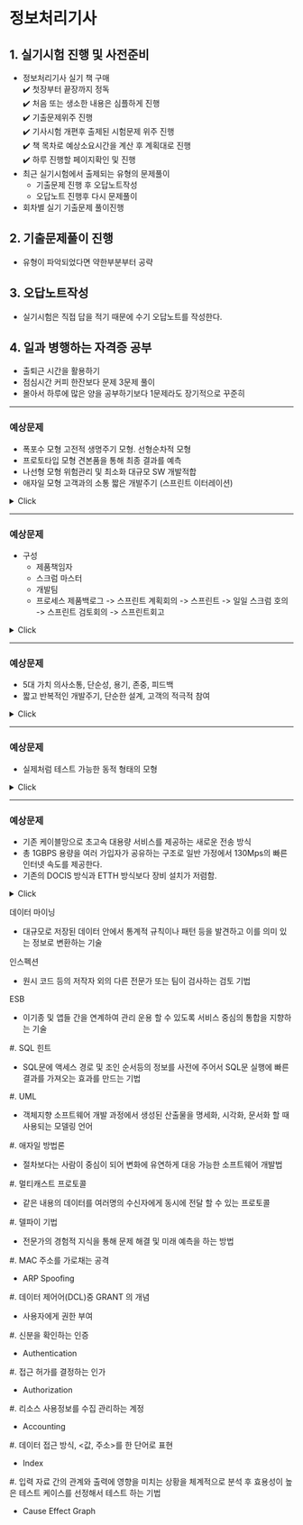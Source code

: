 
# 정보처리기사

## 1. 실기시험 진행 및 사전준비
- 정보처리기사 실기 책 구매 <br>
✔️ 첫장부터 끝장까지 정독 <br>
✔️ 처음 또는 생소한 내용은 심플하게 진행 <br>
✔️ 기출문제위주 진행 <br>
✔️ 기사시험 개편후 출제된 시험문제 위주 진행 <br>
✔️ 책 목차로 예상소요시간을 계산 후 계획대로 진행<br>
✔️ 하루 진행할 페이지확인 및 진행
- 최근 실기시험에서 출제되는 유형의 문제풀이
   - 기출문제 진행 후 오답노트작성
   - 오답노트 진행후 다시 문제풀이
- 회차별 실기 기출문제 풀이진행

## 2. 기출문제풀이 진행
   * 유형이 파악되었다면 약한부분부터 공략

## 3. 오답노트작성
   + 실기시험은 직접 답을 적기 때문에 수기 오답노트를 작성한다.

## 4. 일과 병행하는 자격증 공부
   + 출퇴근 시간을 활용하기
   + 점심시간 커피 한잔보다 문제 3문제 풀이
   + 몰아서 하루에 많은 양을 공부하기보다 1문제라도 장기적으로 꾸준히


*****
### 예상문제
   - 폭포수 모형 고전적 생명주기 모형. 선형순차적 모형
   - 프로토타입 모형 견본품을 통해 최종 결과를 예측
   - 나선형 모형 위험관리 및 최소화 대규모 SW 개발적합
   - 애자일 모형 고객과의 소통 짧은 개발주기 (스프린트 이터레이션)

<details>
  <summary>Click</summary>

  ###### 정답
  > `소프트웨어 생명주기`
</details>

*****
### 예상문제
- 구성  
   - 제품책임자
   - 스크럼 마스터
   - 개발팀    
   * 프로세스  제품백로그 -> 스프린트 계획회의 -> 스프린트 -> 일일 스크럼 호의 -> 스프린트 검토회의 -> 스프린트회고

<details>
 <summary>Click</summary>
 
 ###### 정답
 > `스크림  기법`
</details>
 
*****
### 예상문제
   * 5대 가치 의사소통, 단순성, 용기, 존중, 피드백
   * 짧고 반복적인 개발주기, 단순한 설계, 고객의 적극적 참여

<details>
 <summary>Click</summary>
 
 ###### 정답
 > `XP 기법`
</details>
 
*****
### 예상문제
- 실제처럼 테스트 가능한 동적 형태의 모형

<details>
 <summary>Click</summary>
 
 ###### 정답
 > `프로토  타입`
</details>


*****
### 예상문제
- 기존 케이블망으로 초고속 대용량 서비스를 제공하는 새로운 전송 방식
- 총 1GBPS 용량을 여러 가입자가 공유하는 구조로 일반 가정에서 130Mps의 빠른 인터넷 속도를 제공한다. 
- 기존의 DOCIS 방식과  ETTH 방식보다 장비 설치가 저렴함.  

<details>
 <summary>Click</summary>
 
 ###### 정답
 > `CTTH(Coax To The Home)`
</details>



데이터 마이닝
- 대규모로 저장된 데이터 안에서 통계적 규칙이나 패턴 등을 발견하고 이를 의미 있는 정보로 변환하는 기술 

인스펙션
- 원시 코드 등의 저작자 외의 다른 전문가 또는 팀이 검사하는 검토 기법

ESB
- 이기종 및 앱들 간을 연계하여 관리 운용 할 수 있도록 서비스 중심의 통합을 지향하는 기술

#. SQL 힌트
- SQL문에 액세스 경로 및 조인 순서등의 정보를 사전에 주어서 SQL문 실행에 빠른 결과를 가져오는 효과를 만드는 기법


#. UML
- 객체지향 소프트웨어 개발 과정에서 생성된 산출물을 명세화, 시각화, 문서화 할 때 사용되는 모델링 언어

#. 애자일 방법론
- 절차보다는 사람이 중심이 되어 변화에 유연하게 대응 가능한 소프트웨어 개발법



#. 멀티캐스트 프로토콜
- 같은 내용의 데이터를 여러명의 수신자에게 동시에 전달 할 수 있는 프로토콜

#. 델파이 기법
- 전문가의 경험적 지식을 통해 문제 해결 및 미래 예측을 하는 방법

#. MAC 주소를 가로채는 공격
- ARP Spoofing

#. 데이터 제어어(DCL)중 GRANT 의 개념
- 사용자에게 권한 부여

#. 신분을 확인하는 인증
- Authentication

#. 접근 허가를 결정하는 인가
- Authorization

#. 리소스 사용정보를 수집 관리하는 계정
- Accounting

#. 데이터 접근 방식, <값, 주소>를 한 단어로 표현
- Index

#. 입력 자료 간의 관계와 출력에 영향을 미치는 상황을 체계적으로 분석 후 효용성이 높은 테스트 케이스를 선정해서 테스트 하는 기법
- Cause Effect Graph


